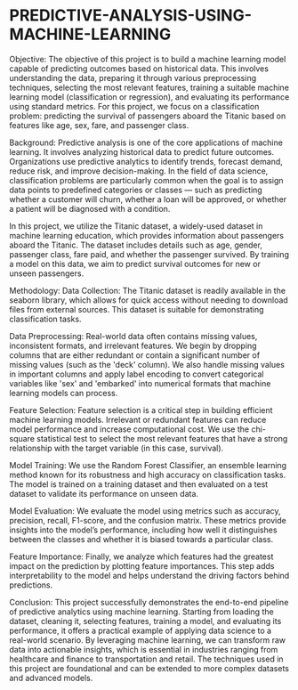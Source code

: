 # PREDICTIVE-ANALYSIS-USING-MACHINE-LEARNING

Objective:
The objective of this project is to build a machine learning model capable of predicting outcomes based on historical data. This involves understanding the data, preparing it through various preprocessing techniques, selecting the most relevant features, training a suitable machine learning model (classification or regression), and evaluating its performance using standard metrics. For this project, we focus on a classification problem: predicting the survival of passengers aboard the Titanic based on features like age, sex, fare, and passenger class.

Background:
Predictive analysis is one of the core applications of machine learning. It involves analyzing historical data to predict future outcomes. Organizations use predictive analytics to identify trends, forecast demand, reduce risk, and improve decision-making. In the field of data science, classification problems are particularly common when the goal is to assign data points to predefined categories or classes — such as predicting whether a customer will churn, whether a loan will be approved, or whether a patient will be diagnosed with a condition.

In this project, we utilize the Titanic dataset, a widely-used dataset in machine learning education, which provides information about passengers aboard the Titanic. The dataset includes details such as age, gender, passenger class, fare paid, and whether the passenger survived. By training a model on this data, we aim to predict survival outcomes for new or unseen passengers.

Methodology:
Data Collection:
The Titanic dataset is readily available in the seaborn library, which allows for quick access without needing to download files from external sources. This dataset is suitable for demonstrating classification tasks.

Data Preprocessing:
Real-world data often contains missing values, inconsistent formats, and irrelevant features. We begin by dropping columns that are either redundant or contain a significant number of missing values (such as the 'deck' column). We also handle missing values in important columns and apply label encoding to convert categorical variables like 'sex' and 'embarked' into numerical formats that machine learning models can process.

Feature Selection:
Feature selection is a critical step in building efficient machine learning models. Irrelevant or redundant features can reduce model performance and increase computational cost. We use the chi-square statistical test to select the most relevant features that have a strong relationship with the target variable (in this case, survival).

Model Training:
We use the Random Forest Classifier, an ensemble learning method known for its robustness and high accuracy on classification tasks. The model is trained on a training dataset and then evaluated on a test dataset to validate its performance on unseen data.

Model Evaluation:
We evaluate the model using metrics such as accuracy, precision, recall, F1-score, and the confusion matrix. These metrics provide insights into the model’s performance, including how well it distinguishes between the classes and whether it is biased towards a particular class.

Feature Importance:
Finally, we analyze which features had the greatest impact on the prediction by plotting feature importances. This step adds interpretability to the model and helps understand the driving factors behind predictions.

Conclusion:
This project successfully demonstrates the end-to-end pipeline of predictive analytics using machine learning. Starting from loading the dataset, cleaning it, selecting features, training a model, and evaluating its performance, it offers a practical example of applying data science to a real-world scenario. By leveraging machine learning, we can transform raw data into actionable insights, which is essential in industries ranging from healthcare and finance to transportation and retail. The techniques used in this project are foundational and can be extended to more complex datasets and advanced models.


